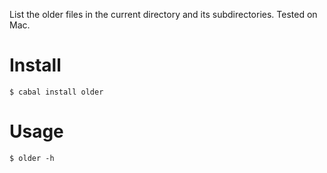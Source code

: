 List the older files in the current directory and its
subdirectories. Tested on Mac.

# Install

    $ cabal install older

# Usage

    $ older -h
